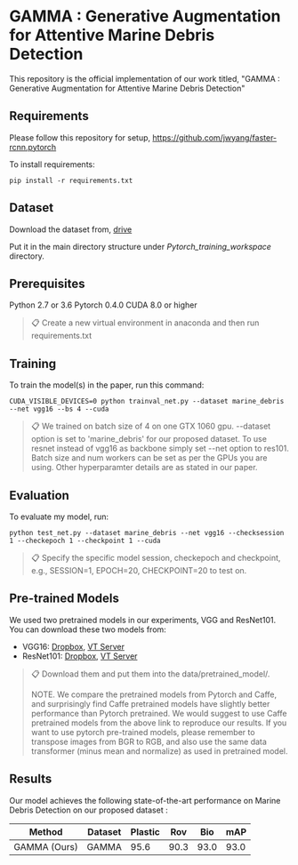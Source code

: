 
# GAMMA : Generative Augmentation for Attentive Marine Debris Detection

This repository is the official implementation of our work titled, "GAMMA : Generative Augmentation for Attentive Marine Debris Detection" 

## Requirements

Please follow this repository for setup, https://github.com/jwyang/faster-rcnn.pytorch

To install requirements:

```setup
pip install -r requirements.txt
```

## Dataset

Download the dataset from, [drive](https://drive.google.com/file/d/1QnVqF-S4kzd9RfMj5Urbjwq0l1SJSn80/view?usp=sharing)

Put it in the main directory structure under _Pytorch_training_workspace_ directory.

## Prerequisites

Python 2.7 or 3.6
Pytorch 0.4.0
CUDA 8.0 or higher

>📋  Create a new virtual environment in anaconda and then run requirements.txt

## Training

To train the model(s) in the paper, run this command:

```train
CUDA_VISIBLE_DEVICES=0 python trainval_net.py --dataset marine_debris --net vgg16 --bs 4 --cuda
```

>📋  We trained on batch size of 4 on one GTX 1060 gpu. --dataset option is set to 'marine_debris' for our proposed dataset. To use resnet instead of vgg16 as backbone simply set --net option to res101. Batch size and num workers can be set as per the GPUs you are using. Other hyperparamter details are as stated in our paper. 

## Evaluation

To evaluate my model, run:

```eval
python test_net.py --dataset marine_debris --net vgg16 --checksession 1 --checkepoch 1 --checkpoint 1 --cuda
```

>📋  Specify the specific model session, checkepoch and checkpoint, e.g., SESSION=1, EPOCH=20, CHECKPOINT=20 to test on.

## Pre-trained Models

We used two pretrained models in our experiments, VGG and ResNet101. You can download these two models from:

- VGG16: [Dropbox](https://www.dropbox.com/s/s3brpk0bdq60nyb/vgg16_caffe.pth?dl=0), [VT Server](https://filebox.ece.vt.edu/~jw2yang/faster-rcnn/pretrained-base-models/vgg16_caffe.pth)
- ResNet101: [Dropbox](https://www.dropbox.com/s/iev3tkbz5wyyuz9/resnet101_caffe.pth?dl=0), [VT Server](https://filebox.ece.vt.edu/~jw2yang/faster-rcnn/pretrained-base-models/resnet101_caffe.pth)

>📋  Download them and put them into the data/pretrained_model/. 
>
>NOTE. We compare the pretrained models from Pytorch and Caffe, and surprisingly find Caffe pretrained models have slightly better performance than Pytorch pretrained. We would suggest to use Caffe pretrained models from the above link to reproduce our results. If you want to use pytorch pre-trained models, please remember to transpose images from BGR to RGB, and also use the same data transformer (minus mean and normalize) as used in pretrained model.

## Results

Our model achieves the following state-of-the-art performance on Marine Debris Detection on our proposed dataset :

| Method         | Dataset  | Plastic |  Rov | Bio  | mAP
| -------------- |--------- | ------- |------| -----| ----
| GAMMA (Ours)   | GAMMA    | 95.6    | 90.3 | 93.0 | 93.0


